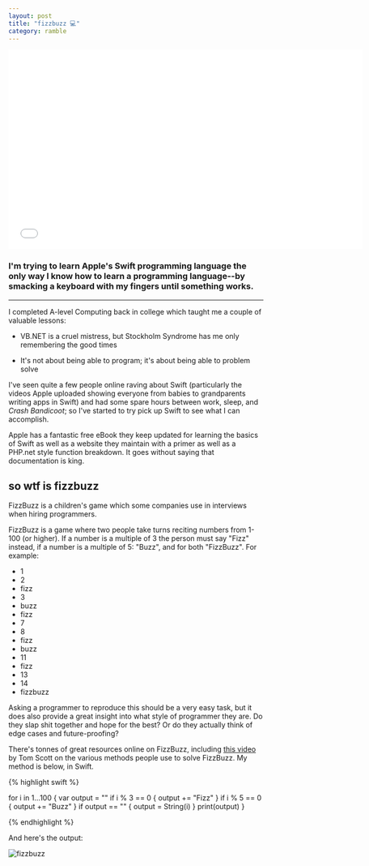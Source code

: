 ```yaml
---
layout: post
title: "fizzbuzz 💻"
category: ramble
---
```


<iframe width="700" height="394" src="//www.youtube.com/embed/MKQDzpIwAMo" frameborder="0" allowfullscreen="0"> </iframe>

### I'm trying to learn Apple's Swift programming language the only way I know how to learn a programming language--by smacking a keyboard with my fingers until something works.

---

I completed A-level Computing back in college which taught me a couple of valuable lessons:

* VB.NET is a cruel mistress, but Stockholm Syndrome has me only remembering the good times

* It's not about being able to program; it's about being able to problem solve

I've seen quite a few people online raving about Swift (particularly the videos Apple uploaded showing everyone from babies to grandparents writing apps in Swift) and had some spare hours between work, sleep, and *Crash Bandicoot*; so I've started to try pick up Swift to see what I can accomplish.

Apple has a fantastic free eBook they keep updated for learning the basics of Swift as well as a website they maintain with a primer as well as a PHP.net style function breakdown. It goes without saying that documentation is king.

## so wtf is fizzbuzz

FizzBuzz is a children's game which some companies use in interviews when hiring programmers.

FizzBuzz is a game where two people take turns reciting numbers from 1-100 (or higher). If a number is a multiple of 3 the person must say "Fizz" instead, if a number is a multiple of 5: "Buzz", and for both "FizzBuzz". For example:

* 1
* 2
* fizz
* 3
* buzz
* fizz
* 7
* 8
* fizz
* buzz
* 11
* fizz
* 13
* 14
* fizzbuzz

Asking a programmer to reproduce this should be a very easy task, but it does also provide a great insight into what style of programmer they are. Do they slap shit together and hope for the best? Or do they actually think of edge cases and future-proofing?

There's tonnes of great resources online on FizzBuzz, including [this video](https://www.youtube.com/watch?v=QPZ0pIK_wsc) by Tom Scott on the various methods people use to solve FizzBuzz. My method is below, in Swift.

{% highlight swift %}

for i in 1...100 {
    var output = ""
    if i % 3 == 0 { output += "Fizz" }
    if i % 5 == 0 { output += "Buzz" }
    if output == "" { output = String(i) }
    print(output)
}

{% endhighlight %}

And here's the output:

![fizzbuzz](http://i.imgur.com/moQqpet.png)
